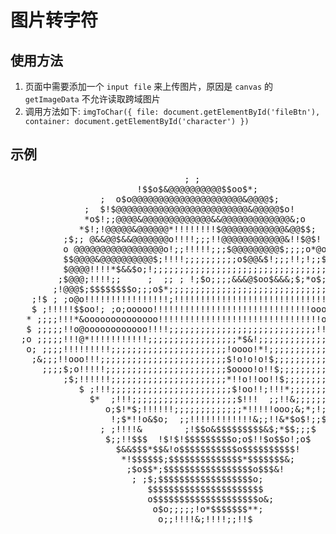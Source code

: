 图片转字符
=========

## 使用方法

1. 页面中需要添加一个 `input file` 来上传图片，原因是 `canvas` 的 `getImageData` 不允许读取跨域图片
2. 调用方法如下:
``
imgToChar({
	file: document.getElementById('fileBtn'),
	container: document.getElementById('character')
})
``


## 示例

<pre>
                                 ; ;                                  
                        !$$o$&@@@@@@@@@@$$oo$*;                       
                 ;  o$o@@@@@@@@@@@@@@@@@@@@@&@@@@$;                   
              ;  $!$@@@@@@@@@@@@@@@@@@@@@@@@@&@@@@@$o!                
              *o$!;;@@@@&@@@@@@@@@@@@@&&@@@@@@@@@@@@@&;o              
             *$!;!@@@@@&@@@@@@*!!!!!!!!$@@@@@@@@@@@@&@@$$;            
          ;$;; @&&@@$&&@@@@@@@o!!!!;;;!!@@@@@@@@@@@@&!!$@$!           
          o @@@@@@@@@@@@@@@@@o!;;!!!!!;;;$@@@@@@@@@$;;;;o*@o          
          $$@@@@&@@@@@@@@@@$;!!!!;;;;;;;;;;o$@@&$!;;;!!;!;;$;         
          $@@@@!!!!*$&&$o;!;;;;;;;;;;;;;;;;;;;;;;;;;;;;;;;;;&         
         ;$@@@;!!!!;;     ;  ;; ; !;$o;;;;&&&@$oo$&&&;$;*o$;o         
        ;!@@@$;$$$$$$$$o;;;o$*;;;;;;;;;;;;;;;;;;;;;;;;;;;;;; ;        
    ;!$ ; ;o@o!!!!!!!!!!!!!!!!;!!!!!!!!!!!!!!!!!!!!!!!!!!!!!;*        
    $ ;!!!!!$$oo!; ;o;ooooo!!!!!!!!!!!!!!!!!!!!!!!!!!!!!!oooo!$*  ;   
   * ;;;;!!!*&oooooooooooooo!!!!!!!!!!!!!!!!!!!!!!!!!!!!!!!oooooo!;$; 
   $ ;;;;;!!o@oooooooooooo!!!!;;;;;;;;;;;;;;;;;;;;;;;;;;;;!!!!!!!!!!!$
  ;o ;;;;;!!!@*!!!!!!!!!!!;;;;;;;;;;;;;;;;;*$&!;;;;;;;;;;;;;;;;;;;;;!;
   o; ;;;;!!!!!!!!!;;;;;;;;;;;;;;;;;;;;;;!oooo!*!;;;;;;;;;;;;;;;;;;;;!
    ;&;;;!!ooo!!!;;;;;;;;;;;;;;;;;;;;;;;;$!o!o!o!$;;;;;;;;;;;;;;;;;;;!
      ;;;;$;o!!!!!;;;;;;;;;;;;;;;;;;;;;;;$oooo!o!!$;;;;;;;;;;;;;;;;;;!
          ;$;!!!!!!;;;;;;;;;;;;;;;;;;;;;;*!!o!!oo!!$;;;;;;;;;;;;;;;!;;
             $ ;!!!;;;;;;;;;;;;;;;;;;;;;;;$!oo!!;!!!*;;;;;;;;;;;;!;;;o
               $*  ;!!!;;;;;;;;;;;;;;;;;;;;$!!!  ;;!!&;;;;;;;;;!;;;$  
                  o;$!*$;!!!!!!;;;;;;;;;;;;;*!!!!!ooo;&;*;!;;!;;$o    
                   !;$*!!o&$o;  ;;!!!!!!!!!!!!&;;!!&*$o$!;;$$;        
                 ; ;!!!!&        ;!$$o&$$$$$$$$$&$;*$$;;;$            
                  $;;!!$$$  !$!$!$$$$$$$$$o;o$!!$o$$o!;o$             
                    $&&$$$*$$&!o$$$$$$$$$$$o$$$$$$$$$$!               
                     *!$$$$$$;$$$$$$$$$$$$$$*$$$$$$$&;                
                      ;$o$$*;$$$$$$$$$$$$$$$$$o$$$&!                  
                       ; ;$;$$$$$$$$$$$$$$$$$$o;                      
                          $$$$$$$$$$$$$$$$$$$$$$                      
                          o$$$$$$$$$$$$$$$$$$$$o&;                    
                           o$o;;;;;!o*$$$$$$$**;                      
                            o;;!!!!&;!!!!;;!!$   
</pre>
